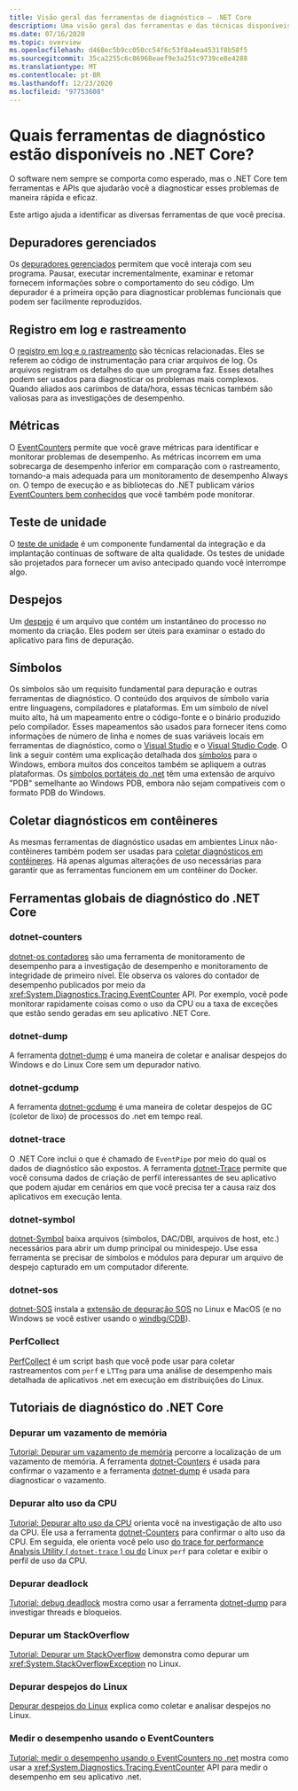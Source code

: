 ```yaml
---
title: Visão geral das ferramentas de diagnóstico – .NET Core
description: Uma visão geral das ferramentas e das técnicas disponíveis para diagnosticar aplicativos .NET Core.
ms.date: 07/16/2020
ms.topic: overview
ms.openlocfilehash: d468ec5b9cc050cc54f6c53f8a4ea4531f8b58f5
ms.sourcegitcommit: 35ca2255c6c86968eaef9e3a251c9739ce8e4288
ms.translationtype: MT
ms.contentlocale: pt-BR
ms.lasthandoff: 12/23/2020
ms.locfileid: "97753608"
---
```

# <a name="what-diagnostic-tools-are-available-in-net-core"></a>Quais ferramentas de diagnóstico estão disponíveis no .NET Core?

O software nem sempre se comporta como esperado, mas o .NET Core tem ferramentas e APIs que ajudarão você a diagnosticar esses problemas de maneira rápida e eficaz.

Este artigo ajuda a identificar as diversas ferramentas de que você precisa.

## <a name="managed-debuggers"></a>Depuradores gerenciados

Os [depuradores gerenciados](managed-debuggers.md) permitem que você interaja com seu programa. Pausar, executar incrementalmente, examinar e retomar fornecem informações sobre o comportamento do seu código. Um depurador é a primeira opção para diagnosticar problemas funcionais que podem ser facilmente reproduzidos.

## <a name="logging-and-tracing"></a>Registro em log e rastreamento

O [registro em log e o rastreamento](logging-tracing.md) são técnicas relacionadas. Eles se referem ao código de instrumentação para criar arquivos de log. Os arquivos registram os detalhes do que um programa faz. Esses detalhes podem ser usados para diagnosticar os problemas mais complexos. Quando aliados aos carimbos de data/hora, essas técnicas também são valiosas para as investigações de desempenho.

## <a name="metrics"></a>Métricas

O [EventCounters](event-counters.md) permite que você grave métricas para identificar e monitorar problemas de desempenho. As métricas incorrem em uma sobrecarga de desempenho inferior em comparação com o rastreamento, tornando-a mais adequada para um monitoramento de desempenho Always on. O tempo de execução e as bibliotecas do .NET publicam vários [EventCounters bem conhecidos](available-counters.md) que você também pode monitorar.

## <a name="unit-testing"></a>Teste de unidade

O [teste de unidade](../testing/index.md) é um componente fundamental da integração e da implantação contínuas de software de alta qualidade. Os testes de unidade são projetados para fornecer um aviso antecipado quando você interrompe algo.

## <a name="dumps"></a>Despejos

Um [despejo](./dumps.md) é um arquivo que contém um instantâneo do processo no momento da criação. Eles podem ser úteis para examinar o estado do aplicativo para fins de depuração.

## <a name="symbols"></a>Símbolos

Os símbolos são um requisito fundamental para depuração e outras ferramentas de diagnóstico. O conteúdo dos arquivos de símbolo varia entre linguagens, compiladores e plataformas. Em um símbolo de nível muito alto, há um mapeamento entre o código-fonte e o binário produzido pelo compilador. Esses mapeamentos são usados para fornecer itens como informações de número de linha e nomes de suas variáveis locais em ferramentas de diagnóstico, como o [Visual Studio](/visualstudio/debugger/what-is-debugging) e o [Visual Studio Code](https://code.visualstudio.com/Docs/editor/debugging).  O link a seguir contém uma explicação detalhada dos [símbolos](/windows/win32/dxtecharts/debugging-with-symbols) para o Windows, embora muitos dos conceitos também se apliquem a outras plataformas. Os [símbolos portáteis do .net](https://github.com/dotnet/core/blob/master/Documentation/diagnostics/portable_pdb.md) têm uma extensão de arquivo "PDB" semelhante ao Windows PDB, embora não sejam compatíveis com o formato PDB do Windows.

## <a name="collect-diagnostics-in-containers"></a>Coletar diagnósticos em contêineres

As mesmas ferramentas de diagnóstico usadas em ambientes Linux não-contêineres também podem ser usadas para [coletar diagnósticos em contêineres](diagnostics-in-containers.md). Há apenas algumas alterações de uso necessárias para garantir que as ferramentas funcionem em um contêiner do Docker.

## <a name="net-core-diagnostic-global-tools"></a>Ferramentas globais de diagnóstico do .NET Core

### <a name="dotnet-counters"></a>dotnet-counters

[dotnet-os contadores](dotnet-counters.md) são uma ferramenta de monitoramento de desempenho para a investigação de desempenho e monitoramento de integridade de primeiro nível. Ele observa os valores do contador de desempenho publicados por meio da <xref:System.Diagnostics.Tracing.EventCounter> API. Por exemplo, você pode monitorar rapidamente coisas como o uso da CPU ou a taxa de exceções que estão sendo geradas em seu aplicativo .NET Core.

### <a name="dotnet-dump"></a>dotnet-dump

A ferramenta [dotnet-dump](dotnet-dump.md) é uma maneira de coletar e analisar despejos do Windows e do Linux Core sem um depurador nativo.

### <a name="dotnet-gcdump"></a>dotnet-gcdump

A ferramenta [dotnet-gcdump](dotnet-gcdump.md) é uma maneira de coletar despejos de GC (coletor de lixo) de processos do .net em tempo real.

### <a name="dotnet-trace"></a>dotnet-trace

O .NET Core inclui o que é chamado de `EventPipe` por meio do qual os dados de diagnóstico são expostos. A ferramenta [dotnet-Trace](dotnet-trace.md) permite que você consuma dados de criação de perfil interessantes de seu aplicativo que podem ajudar em cenários em que você precisa ter a causa raiz dos aplicativos em execução lenta.

### <a name="dotnet-symbol"></a>dotnet-symbol

[dotnet-Symbol](dotnet-symbol.md) baixa arquivos (símbolos, DAC/DBI, arquivos de host, etc.) necessários para abrir um dump principal ou minidespejo. Use essa ferramenta se precisar de símbolos e módulos para depurar um arquivo de despejo capturado em um computador diferente.

### <a name="dotnet-sos"></a>dotnet-sos

[dotnet-SOS](dotnet-sos.md) instala a [extensão de depuração SOS](sos-debugging-extension.md) no Linux e MacOS (e no Windows se você estiver usando o [windbg/CDB](https://docs.microsoft.com/windows-hardware/drivers/debugger/debugger-download-tools)).

### <a name="perfcollect"></a>PerfCollect

[PerfCollect](trace-perfcollect-lttng.md) é um script bash que você pode usar para coletar rastreamentos com `perf` e `LTTng` para uma análise de desempenho mais detalhada de aplicativos .net em execução em distribuições do Linux.

## <a name="net-core-diagnostics-tutorials"></a>Tutoriais de diagnóstico do .NET Core

### <a name="debug-a-memory-leak"></a>Depurar um vazamento de memória

[Tutorial: Depurar um vazamento de memória](debug-memory-leak.md) percorre a localização de um vazamento de memória. A ferramenta [dotnet-Counters](dotnet-counters.md) é usada para confirmar o vazamento e a ferramenta [dotnet-dump](dotnet-dump.md) é usada para diagnosticar o vazamento.

### <a name="debug-high-cpu-usage"></a>Depurar alto uso da CPU

[Tutorial: Depurar alto uso da CPU](debug-highcpu.md) orienta você na investigação de alto uso da CPU. Ele usa a ferramenta [dotnet-Counters](dotnet-counters.md) para confirmar o alto uso da CPU. Em seguida, ele orienta você pelo uso [do trace for performance Analysis Utility ( `dotnet-trace` ) ou do](dotnet-trace.md) Linux `perf` para coletar e exibir o perfil de uso da CPU.

### <a name="debug-deadlock"></a>Depurar deadlock

[Tutorial: debug deadlock](debug-deadlock.md) mostra como usar a ferramenta [dotnet-dump](dotnet-dump.md) para investigar threads e bloqueios.

### <a name="debug-a-stackoverflow"></a>Depurar um StackOverflow

[Tutorial: Depurar um StackOverflow](debug-stackoverflow.md) demonstra como depurar um <xref:System.StackOverflowException> no Linux.

### <a name="debug-linux-dumps"></a>Depurar despejos do Linux

[Depurar despejos do Linux](debug-linux-dumps.md) explica como coletar e analisar despejos no Linux.

### <a name="measure-performance-using-eventcounters"></a>Medir o desempenho usando o EventCounters

[Tutorial: medir o desempenho usando o EventCounters no .net](event-counter-perf.md) mostra como usar a <xref:System.Diagnostics.Tracing.EventCounter> API para medir o desempenho em seu aplicativo .net.
